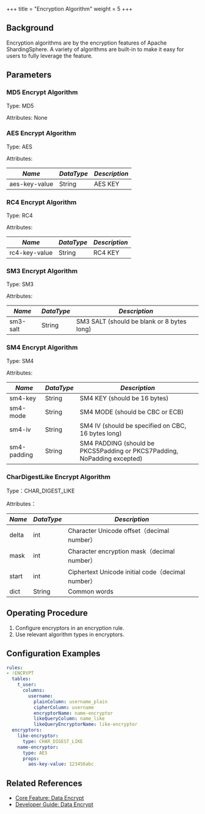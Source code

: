 +++
title = "Encryption Algorithm"
weight = 5
+++

## Background
Encryption algorithms are by the encryption features of Apache ShardingSphere. A variety of algorithms are built-in to make it easy for users to fully leverage the feature.

## Parameters
### MD5 Encrypt Algorithm

Type: MD5

Attributes: None

### AES Encrypt Algorithm

Type: AES

Attributes:

| *Name*        | *DataType* | *Description* |
| ------------- | ---------- | ------------- |
| aes-key-value | String     | AES KEY       |

### RC4 Encrypt Algorithm

Type: RC4

Attributes:

| *Name*        | *DataType* | *Description* |
| ------------- | ---------- | ------------- |
| rc4-key-value | String     | RC4 KEY       |

### SM3 Encrypt Algorithm

Type: SM3

Attributes:

| *Name*        | *DataType* | *Description* |
| ------------- | ---------- | ------------- |
| sm3-salt      | String     | SM3 SALT (should be blank or 8 bytes long)      |

### SM4 Encrypt Algorithm

Type: SM4

Attributes:

| *Name*        | *DataType* | *Description* |
| ------------- | ---------- | ------------- |
| sm4-key       | String     | SM4 KEY (should be 16 bytes) |
| sm4-mode      | String     | SM4 MODE (should be CBC or ECB) |
| sm4-iv        | String     | SM4 IV (should be specified on CBC, 16 bytes long)|
| sm4-padding   | String     | SM4 PADDING (should be PKCS5Padding or PKCS7Padding, NoPadding excepted)|

### CharDigestLike Encrypt Algorithm

Type：CHAR_DIGEST_LIKE

Attributes：

| *Name* | *DataType* | *Description*                                   |
| -------- | ------------ | ------------------------------------------------- |
| delta    | int          | Character Unicode offset（decimal number）        |
| mask     | int          | Character encryption mask（decimal number）       |
| start    | int          | Ciphertext Unicode initial code（decimal number） |
| dict     | String       | Common words                                      |

## Operating Procedure
1. Configure encryptors in an encryption rule.
2. Use relevant algorithm types in encryptors.

## Configuration Examples
```yaml
rules:
- !ENCRYPT
  tables:
    t_user:
      columns:
        username:
          plainColumn: username_plain
          cipherColumn: username
          encryptorName: name-encryptor
          likeQueryColumn: name_like
          likeQueryEncryptorName: like-encryptor
  encryptors:
    like-encryptor:
      type: CHAR_DIGEST_LIKE
    name-encryptor:
      type: AES
      props:
        aes-key-value: 123456abc
```

## Related References
- [Core Feature: Data Encrypt](/en/features/encrypt/)
- [Developer Guide: Data Encrypt](/en/dev-manual/encrypt/)
